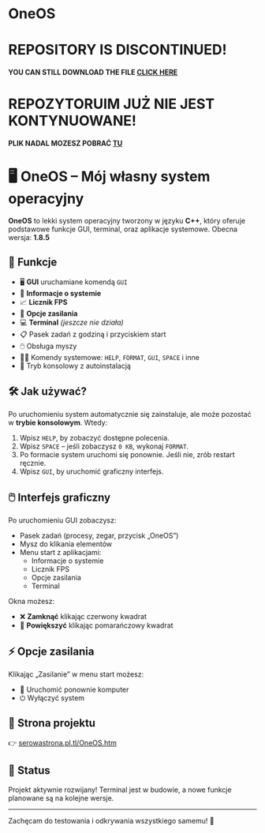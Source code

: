 # OneOS

# REPOSITORY IS DISCONTINUED!  

#### YOU CAN STILL DOWNLOAD THE FILE [CLICK HERE](https://drive.google.com/file/d/1SihwLf_RGbJ_RuLnXA7zvpM1xV2XV-LJ/view?usp=sharing)

# REPOZYTORUIM JUŻ NIE JEST KONTYNUOWANE!

#### PLIK NADAL MOZESZ POBRAĆ [TU](https://drive.google.com/file/d/1SihwLf_RGbJ_RuLnXA7zvpM1xV2XV-LJ/view?usp=sharing)

# 🖥️ OneOS – Mój własny system operacyjny

**OneOS** to lekki system operacyjny tworzony w języku **C++**, który oferuje podstawowe funkcje GUI, terminal, oraz aplikacje systemowe. Obecna wersja: **1.8.5**

## 🚀 Funkcje

- 🖥️ **GUI** uruchamiane komendą `GUI`
- 🧠 **Informacje o systemie**
- 📈 **Licznik FPS**
- 🔌 **Opcje zasilania**
- 💻 **Terminal** *(jeszcze nie działa)*
- 📋 Pasek zadań z godziną i przyciskiem start
- 🖱️ Obsługa myszy
- 🧑‍💻 Komendy systemowe: `HELP`, `FORMAT`, `GUI`, `SPACE` i inne
- 🔧 Tryb konsolowy z autoinstalacją

## 🛠️ Jak używać?

Po uruchomieniu system automatycznie się zainstaluje, ale może pozostać w **trybie konsolowym**. Wtedy:

1. Wpisz `HELP`, by zobaczyć dostępne polecenia.
2. Wpisz `SPACE` – jeśli zobaczysz `0 KB`, wykonaj `FORMAT`.
3. Po formacie system uruchomi się ponownie. Jeśli nie, zrób restart ręcznie.
4. Wpisz `GUI`, by uruchomić graficzny interfejs.

## 🖱️ Interfejs graficzny

Po uruchomieniu GUI zobaczysz:

- Pasek zadań (procesy, zegar, przycisk „OneOS”)
- Mysz do klikania elementów
- Menu start z aplikacjami:
  - Informacje o systemie
  - Licznik FPS
  - Opcje zasilania
  - Terminal

Okna możesz:

- ❌ **Zamknąć** klikając czerwony kwadrat
- 🔲 **Powiększyć** klikając pomarańczowy kwadrat

## ⚡ Opcje zasilania

Klikając „Zasilanie” w menu start możesz:

- 🔁 Uruchomić ponownie komputer
- ⏻ Wyłączyć system

## 🔗 Strona projektu

👉 [serowastrona.pl.tl/OneOS.htm](https://serowastrona.pl.tl/OneOS.htm)

## 📌 Status

Projekt aktywnie rozwijany! Terminal jest w budowie, a nowe funkcje planowane są na kolejne wersje.

---

Zachęcam do testowania i odkrywania wszystkiego samemu! 💪
